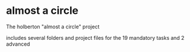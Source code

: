 # almost a circle

The holberton "almost a circle" project

includes several folders and project files for 
the 19 mandatory tasks and 2 advanced
